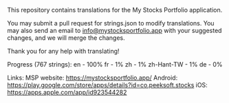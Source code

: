 This repository contains translations for the My Stocks Portfolio application.

You may submit a pull request for strings.json to modify translations. You may also send an email to info@mystocksportfolio.app with your suggested changes, and we will merge the changes.

Thank you for any help with translating!

Progress (767 strings):
en - 100%
fr - 1%
zh - 1%
zh-Hant-TW - 1%
de - 0%

Links:
MSP website: https://mystocksportfolio.app/
Android: https://play.google.com/store/apps/details?id=co.peeksoft.stocks
iOS: https://apps.apple.com/app/id923544282
